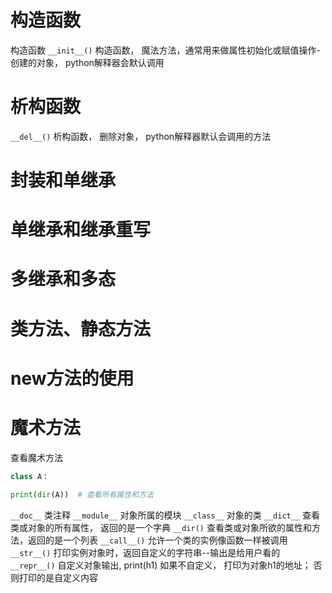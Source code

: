 

# 构造函数

构造函数
`__init__()` 构造函数， 魔法方法，通常用来做属性初始化或赋值操作-创建的对象， python解释器会默认调用

# 析构函数
`__del__()` 析构函数， 删除对象， python解释器默认会调用的方法


# 封装和单继承

# 单继承和继承重写

# 多继承和多态

# 类方法、静态方法

# new方法的使用

# 魔术方法
查看魔术方法 

```python
class A：

print(dir(A))  # 查看所有属性和方法
```

`__doc__` 类注释
`__module__` 对象所属的模块
`__class__` 对象的类
`__dict__` 查看类或对象的所有属性， 返回的是一个字典
`__dir()` 查看类或对象所欲的属性和方法，返回的是一个列表
`__call__()` 允许一个类的实例像函数一样被调用
`__str__()` 打印实例对象时，返回自定义的字符串--输出是给用户看的
`__repr__()` 自定义对象输出, print(h1) 如果不自定义， 打印为对象h1的地址； 否则打印的是自定义内容




